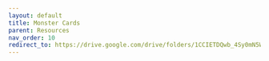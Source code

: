 ```yaml
---
layout: default
title: Monster Cards
parent: Resources
nav_order: 10
redirect_to: https://drive.google.com/drive/folders/1CCIETDQwb_4Sy0mN5WB49f8l_nwdDPpC?usp=sharing
---
```

